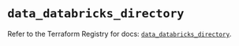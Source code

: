 # `data_databricks_directory`

Refer to the Terraform Registry for docs: [`data_databricks_directory`](https://registry.terraform.io/providers/databricks/databricks/1.33.0/docs/data-sources/directory).
